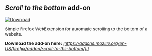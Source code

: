 ## _Scroll to the bottom_ add-on
<a href="https://addons.mozilla.org/en-US/firefox/addon/cyrillo/" target="_blank">
    <img src="https://img.shields.io/badge/Firefox-Addon-orange.svg" alt="Download">
</a>

Simple Firefox WebExtension for automatic scrolling to the bottom of a website.


__Download the add-on here:__ _[https://addons.mozilla.org/en-US/firefox/addon/scroll-to-the-bottom/]()_
